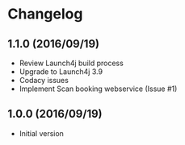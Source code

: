 # Changelog

## 1.1.0 (2016/09/19)

* Review Launch4j build process
* Upgrade to Launch4j 3.9
* Codacy issues
* Implement Scan booking webservice (Issue #1)

## 1.0.0 (2016/09/19)

* Initial version
